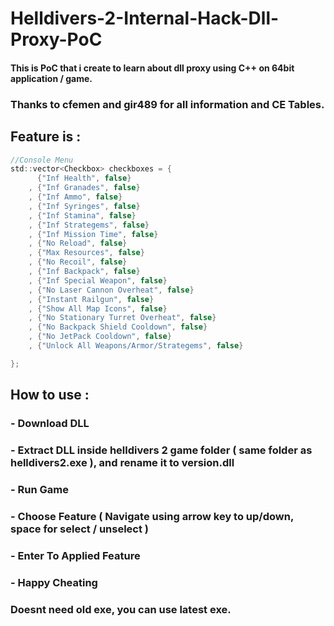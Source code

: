 # Helldivers-2-Internal-Hack-Dll-Proxy-PoC

#### This is PoC that i create to learn about dll proxy using C++ on 64bit application / game.

### Thanks to cfemen and gir489 for all information and CE Tables.

## Feature is :
```c
//Console Menu
std::vector<Checkbox> checkboxes = { 
      {"Inf Health", false}
    , {"Inf Granades", false}
    , {"Inf Ammo", false}
    , {"Inf Syringes", false}
    , {"Inf Stamina", false}
    , {"Inf Strategems", false}
    , {"Inf Mission Time", false}
    , {"No Reload", false}
    , {"Max Resources", false}
    , {"No Recoil", false}
    , {"Inf Backpack", false}
    , {"Inf Special Weapon", false}
    , {"No Laser Cannon Overheat", false}
    , {"Instant Railgun", false}
    , {"Show All Map Icons", false}
    , {"No Stationary Turret Overheat", false}
    , {"No Backpack Shield Cooldown", false}
    , {"No JetPack Cooldown", false}
    , {"Unlock All Weapons/Armor/Strategems", false}

};
```

## How to use :
### - Download DLL
### - Extract DLL inside helldivers 2 game folder ( same folder as helldivers2.exe ), and rename it to version.dll
### - Run Game
### - Choose Feature ( Navigate using arrow key to up/down, space for select / unselect )
### - Enter To Applied Feature
### - Happy Cheating

### Doesnt need old exe, you can use latest exe.
